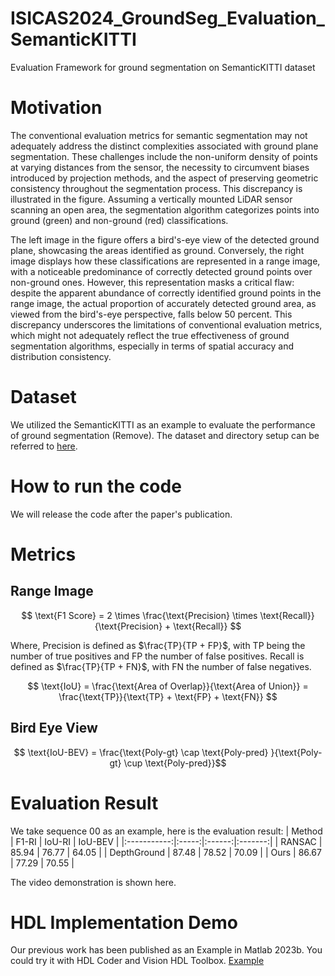 # ISICAS2024_GroundSeg_Evaluation_SemanticKITTI
Evaluation Framework for ground segmentation on SemanticKITTI dataset

# Motivation
The conventional evaluation metrics for semantic segmentation may not adequately address the distinct complexities associated with ground plane segmentation. These challenges include the non-uniform density of points at varying distances from the sensor, the necessity to circumvent biases introduced by projection methods, and the aspect of preserving geometric consistency throughout the segmentation process. This discrepancy is illustrated in the figure. Assuming a vertically mounted LiDAR sensor scanning an open area, the segmentation algorithm categorizes points into ground (green) and non-ground (red) classifications.

The left image in the figure offers a bird's-eye view of the detected ground plane, showcasing the areas identified as ground. Conversely, the right image displays how these classifications are represented in a range image, with a noticeable predominance of correctly detected ground points over non-ground ones. However, this representation masks a critical flaw: despite the apparent abundance of correctly identified ground points in the range image, the actual proportion of accurately detected ground area, as viewed from the bird's-eye perspective, falls below 50 percent. This discrepancy underscores the limitations of conventional evaluation metrics, which might not adequately reflect the true effectiveness of ground segmentation algorithms, especially in terms of spatial accuracy and distribution consistency. 

# Dataset

We utilized the SemanticKITTI as an example to evaluate the performance of ground segmentation (Remove). The dataset and directory setup can be referred to [here](http://www.semantic-kitti.org/dataset.html).

# How to run the code

We will release the code after the paper's publication.

# Metrics

## Range Image

$$
    \text{F1 Score} = 2 \times \frac{\text{Precision} \times \text{Recall}}{\text{Precision} + \text{Recall}}
$$

Where, $\text{Precision}$ is defined as $\frac{TP}{TP + FP}$, with $\text{TP}$ being the number of true positives and $\text{FP}$ the number of false positives.
$\text{Recall}$ is defined as $\frac{TP}{TP + FN}$, with $\text{FN}$ the number of false negatives.

$$
     \text{IoU} = \frac{\text{Area of Overlap}}{\text{Area of Union}} = \frac{\text{TP}}{\text{TP} + \text{FP} + \text{FN}}
$$

## Bird Eye View
$$   \text{IoU-BEV} = \frac{\text{Poly-gt} \cap \text{Poly-pred} }{\text{Poly-gt} \cup \text{Poly-pred}}$$

# Evaluation Result
We take sequence 00 as an example, here is the evaluation result:
|    Method   | F1-RI | IoU-RI | IoU-BEV |
|:-----------:|:-----:|:------:|:-------:|
|    RANSAC   | 85.94 |  76.77 |  64.05  |
| DepthGround | 87.48 |  78.52 |  70.09  |
|     Ours    | 86.67 |  77.29 |  70.55  |

The video demonstration is shown here.


# HDL Implementation Demo
Our previous work has been published as an Example in Matlab 2023b. You could try it with HDL Coder and Vision HDL Toolbox. [Example](https://www.mathworks.com/help/visionhdl/ug/lidar-ground-segmentation.html)


